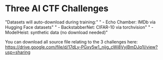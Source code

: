 # Three AI CTF Challenges

"Datasets will auto-download during training:"
" - Echo Chamber: IMDb via Hugging Face datasets"
" - BackstabberNet: CIFAR-10 via torchvision"
" - ModelHeist: synthetic data (no download needed)"

You can download all source file relating to the 3 challenges here: https://drive.google.com/file/d/17dLy-PGxy5w1_nijg_cWi8VyjBmDJq1l/view?usp=sharing 
